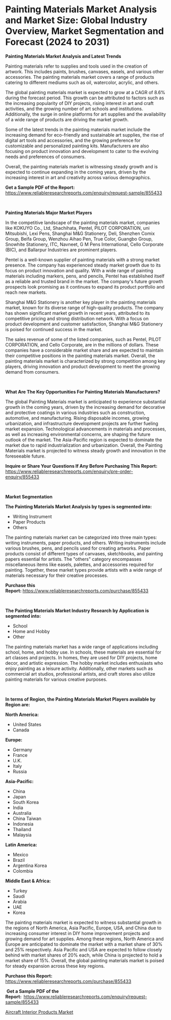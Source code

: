 <p><h1>Painting Materials Market Analysis and Market Size: Global Industry Overview, Market Segmentation and Forecast (2024 to 2031)</h1></p><p><strong>Painting Materials Market Analysis and Latest Trends</strong></p>
<p><p>Painting materials refer to supplies and tools used in the creation of artwork. This includes paints, brushes, canvases, easels, and various other accessories. The painting materials market covers a range of products catering to different mediums such as oil, watercolor, acrylic, and others.</p><p>The global painting materials market is expected to grow at a CAGR of 8.6% during the forecast period. This growth can be attributed to factors such as the increasing popularity of DIY projects, rising interest in art and craft activities, and the growing number of art schools and institutions. Additionally, the surge in online platforms for art supplies and the availability of a wide range of products are driving the market growth.</p><p>Some of the latest trends in the painting materials market include the increasing demand for eco-friendly and sustainable art supplies, the rise of digital art tools and accessories, and the growing preference for customizable and personalized painting kits. Manufacturers are also focusing on product innovation and development to cater to the evolving needs and preferences of consumers.</p><p>Overall, the painting materials market is witnessing steady growth and is expected to continue expanding in the coming years, driven by the increasing interest in art and creativity across various demographics.</p></p>
<p><strong>Get a Sample PDF of the Report:&nbsp;</strong> <a href="https://www.reliableresearchreports.com/enquiry/request-sample/855433">https://www.reliableresearchreports.com/enquiry/request-sample/855433</a></p>
<p>&nbsp;</p>
<p><strong>Painting Materials Major Market Players</strong></p>
<p><p>In the competitive landscape of the painting materials market, companies like KOKUYO Co., Ltd, Shachihata, Pentel, PILOT CORPORATION, uni Mitsubishi, Lexi Pens, Shanghai M&G Stationery, Deli, Shenzhen Comix Group, Beifa Group, Wenzhou Aihao Pen, True Color, Guangbo Group, Snowhite Stationery, ITC, Navneet, G M Pens International, Cello Corporate (BIC), and Ballarpur Industries are prominent players.</p><p>Pentel is a well-known supplier of painting materials with a strong market presence. The company has experienced steady market growth due to its focus on product innovation and quality. With a wide range of painting materials including markers, pens, and pencils, Pentel has established itself as a reliable and trusted brand in the market. The company's future growth prospects look promising as it continues to expand its product portfolio and reach new markets.</p><p>Shanghai M&G Stationery is another key player in the painting materials market, known for its diverse range of high-quality products. The company has shown significant market growth in recent years, attributed to its competitive pricing and strong distribution network. With a focus on product development and customer satisfaction, Shanghai M&G Stationery is poised for continued success in the market.</p><p>The sales revenue of some of the listed companies, such as Pentel, PILOT CORPORATION, and Cello Corporate, are in the millions of dollars. These companies have a considerable market share and are expected to maintain their competitive positions in the painting materials market. Overall, the painting materials market is characterized by strong competition among key players, driving innovation and product development to meet the growing demand from consumers.</p></p>
<p>&nbsp;</p>
<p><strong>What Are The Key Opportunities For Painting Materials Manufacturers?</strong></p>
<p><p>The global Painting Materials market is anticipated to experience substantial growth in the coming years, driven by the increasing demand for decorative and protective coatings in various industries such as construction, automotive, and manufacturing. Rising disposable incomes, growing urbanization, and infrastructure development projects are further fueling market expansion. Technological advancements in materials and processes, as well as increasing environmental concerns, are shaping the future outlook of the market. The Asia-Pacific region is expected to dominate the market due to rapid industrialization and urbanization. Overall, the Painting Materials market is projected to witness steady growth and innovation in the foreseeable future.</p></p>
<p><strong>Inquire or Share Your Questions If Any Before Purchasing This Report:</strong> <a href="https://www.reliableresearchreports.com/enquiry/pre-order-enquiry/855433">https://www.reliableresearchreports.com/enquiry/pre-order-enquiry/855433</a></p>
<p>&nbsp;</p>
<p><strong>Market Segmentation</strong></p>
<p><strong>The Painting Materials Market Analysis by types is segmented into:</strong></p>
<p><ul><li>Writing Instrument</li><li>Paper Products</li><li>Others</li></ul></p>
<p><p>The painting materials market can be categorized into three main types: writing instruments, paper products, and others. Writing instruments include various brushes, pens, and pencils used for creating artworks. Paper products consist of different types of canvases, sketchbooks, and painting papers essential for artists. The "others" category encompasses miscellaneous items like easels, palettes, and accessories required for painting. Together, these market types provide artists with a wide range of materials necessary for their creative processes.</p></p>
<p><strong>Purchase this Report:&nbsp;</strong><a href="https://www.reliableresearchreports.com/purchase/855433">https://www.reliableresearchreports.com/purchase/855433</a></p>
<p>&nbsp;</p>
<p><strong>The Painting Materials Market Industry Research by Application is segmented into:</strong></p>
<p><ul><li>School</li><li>Home and Hobby</li><li>Other</li></ul></p>
<p><p>The painting materials market has a wide range of applications including school, home, and hobby use. In schools, these materials are essential for art classes and projects. In homes, they are used for DIY projects, home decor, and artistic expression. The hobby market includes enthusiasts who enjoy painting as a leisure activity. Additionally, other markets such as commercial art studios, professional artists, and craft stores also utilize painting materials for various creative purposes.</p></p>
<p>&nbsp;</p>
<p><strong>In terms of Region, the Painting Materials Market Players available by Region are:</strong></p>
<p>
    <p> <strong> North America: </strong>
        <ul>
            <li>United States</li>
            <li>Canada</li>
        </ul>
        </p> 
    <p> <strong> Europe: </strong>
        <ul>
            <li>Germany</li>
            <li>France</li>
            <li>U.K.</li>
            <li>Italy</li>
            <li>Russia</li>
        </ul>
        </p> 
    <p> <strong> Asia-Pacific: </strong>
        <ul>
            <li>China</li>
            <li>Japan</li>
            <li>South Korea</li>
            <li>India</li>
            <li>Australia</li>
            <li>China Taiwan</li>
            <li>Indonesia</li>
            <li>Thailand</li>
            <li>Malaysia</li>
        </ul>
        </p> 
    <p> <strong> Latin America: </strong>
        <ul>
            <li>Mexico</li>
            <li>Brazil</li>
            <li>Argentina Korea</li>
            <li>Colombia</li>
        </ul>
        </p> 
    <p> <strong> Middle East & Africa: </strong>
        <ul>
            <li>Turkey</li>
            <li>Saudi</li>
            <li>Arabia</li>
            <li>UAE</li>
            <li>Korea</li>
        </ul>
    </p>
    </p>
<p><p>The painting materials market is expected to witness substantial growth in the regions of North America, Asia Pacific, Europe, USA, and China due to increasing consumer interest in DIY home improvement projects and growing demand for art supplies. Among these regions, North America and Europe are anticipated to dominate the market with a market share of 30% and 25% respectively. Asia Pacific and USA are expected to follow closely behind with market shares of 20% each, while China is projected to hold a market share of 15%. Overall, the global painting materials market is poised for steady expansion across these key regions.</p></p>
<p><strong>Purchase this Report: </strong><a href="https://www.reliableresearchreports.com/purchase/855433">https://www.reliableresearchreports.com/purchase/855433</a></p>
<p>&nbsp;<strong>Get a Sample PDF of the Report:&nbsp;&nbsp;</strong><a href="https://www.reliableresearchreports.com/enquiry/request-sample/855433">https://www.reliableresearchreports.com/enquiry/request-sample/855433</a></p>
<p><strong></strong></p>
<p><p><a href="https://cat-emmental-94b.notion.site/Aircraft-Interior-Products-Market-Analysis-and-Market-Size-Global-Industry-Overview-Market-Segment-268f374b9f2e467ba0d47909f49a9505">Aircraft Interior Products Market</a></p></p>
